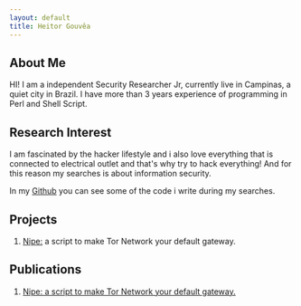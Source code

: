 ```yaml
---
layout: default
title: Heitor Gouvêa
---
```


## About Me

HI! I am a independent Security Researcher Jr, currently live in Campinas,
a quiet city in Brazil. I have more than 3 years experience of programming in
Perl and Shell Script.

## Research Interest

I am fascinated by the hacker lifestyle and i also love everything that is connected to
electrical outlet and that's why try to hack everything!
And for this reason my searches is about information security.

In my [Github](https://github.com/GouveaHeitor) you can see some of the code i write during my searches.

## Projects

1. [Nipe:](https://github.com/GouveaHeitor/nipe) a script to make Tor Network your default gateway.

## Publications

1. [Nipe: a script to make Tor Network your default gateway.](https://medium.com/@gouveaheitor/nipe-script-to-redirect-all-traffic-from-the-machine-to-the-tor-network-5f01a083fc80#)
